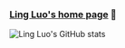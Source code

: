 ### [Ling Luo's home page](https://lingluodlut.github.io/) 👋


![Ling Luo's GitHub stats](https://github-readme-stats.vercel.app/api?username=lingluodlut&show_icons=true&bg_color=30,e96443,904e95&title_color=fff&text_color=fff)



